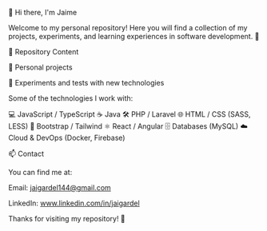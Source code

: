 🚀 Hi there, I'm Jaime

Welcome to my personal repository! Here you will find a collection of my projects, 
experiments, and learning experiences in software development. 🚀


📂 Repository Content


🌟 Personal projects

🧪 Experiments and tests with new technologies


Some of the technologies I work with:

💻 JavaScript / TypeScript   ☕ Java   🛠️ PHP / Laravel   🌐 HTML / CSS (SASS, LESS) 
🎨 Bootstrap / Tailwind   ⚛️ React / Angular   🗄️ Databases (MySQL)  ☁️ Cloud & DevOps (Docker, Firebase)



📫 Contact

You can find me at:

Email: jaigardel144@gmail.com

LinkedIn: www.linkedin.com/in/jaigardel


Thanks for visiting my repository! 🚀
